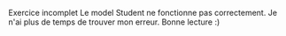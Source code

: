 Exercice incomplet
Le model Student ne fonctionne pas correctement. 
Je n'ai plus de temps de trouver mon erreur.
Bonne lecture :)
